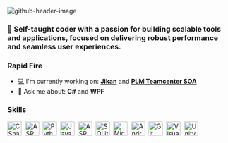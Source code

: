 ![github-header-image](https://github.com/user-attachments/assets/1b55c9dc-acc1-4c01-8b92-bf4d2b3a759a)

**<h3 align="left">🚀 Self-taught coder with a passion for building scalable tools and applications, focused on delivering robust performance and seamless user experiences.</h3>**

### Rapid Fire

- 💻 I'm currently working on: **[Jikan](https://github.com/V4SS3UR/Jikan_TimeTracking-Tool_Public-demo)** and **[PLM Teamcenter SOA](https://github.com/V4SS3UR/Teamcenter-SOA-Classification-Patch-for-TC12.2)**
- 💬 Ask me about: **C#** and **WPF**

### Skills

<div style="display: flex; flex-wrap: wrap; gap: 4px; justify-content: left;"><img src="https://skillicons.dev/icons?i=cs" height="32" alt="CSharp" style="margin-right: 4px"> <img src="https://skillicons.dev/icons?i=dotnet" height="32" alt="ASP.NET" style="margin-right: 4px"> <img src="https://skillicons.dev/icons?i=python" height="32" alt="Python" style="margin-right: 4px"> <img src="https://skillicons.dev/icons?i=java" height="32" alt="Java" style="margin-right: 4px"> <img src="https://cdn.jsdelivr.net/gh/devicons/devicon/icons/dot-net/dot-net-original.svg" height="32" alt="ASP.NET" style="margin-right: 4px"> <img src="https://skillicons.dev/icons?i=sqlite" height="32" alt="SQLite" style="margin-right: 4px"> <img src="https://cdn.jsdelivr.net/gh/devicons/devicon/icons/microsoftsqlserver/microsoftsqlserver-plain.svg" height="32" alt="Microsoft SQL Server" style="margin-right: 4px"> <img src="https://skillicons.dev/icons?i=androidstudio" height="32" alt="Androidstudio" style="margin-right: 4px"> <img src="https://cdn.jsdelivr.net/gh/devicons/devicon/icons/git/git-original.svg" height="32" alt="Git" style="margin-right: 4px"> <img src="https://skillicons.dev/icons?i=visualstudio" height="32" alt="Visualstudio" style="margin-right: 4px"> <img src="https://skillicons.dev/icons?i=unity" height="32" alt="Unity" style="margin-right: 4px"></div>
